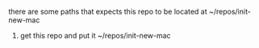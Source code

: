 there are some paths that expects this repo to be located at ~/repos/init-new-mac

1) get this repo and put it ~/repos/init-new-mac
